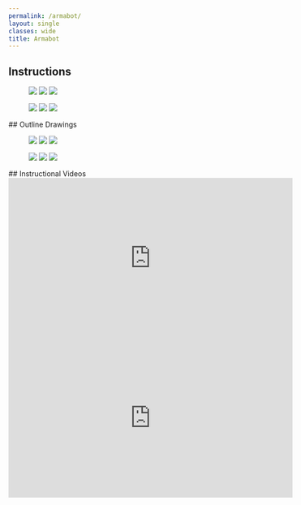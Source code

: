 ```yaml
---
permalink: /armabot/
layout: single
classes: wide
title: Armabot
---
```

## Instructions
<figure class="third">
  <a href="{{ site.url }}/assets/pdf/A0067_I.pdf"><img src="{{ site.url }}/assets/pdf/A0067_I.jpg"></a>
  <a href="{{ site.url }}/assets/pdf/A0046_I.pdf"><img src="{{ site.url }}/assets/pdf/A0046_I.jpg"></a>
  <a href="{{ site.url }}/assets/pdf/A0064_I.pdf"><img src="{{ site.url }}/assets/pdf/A0064_I.jpg"></a>
</figure>
<figure class="third">
  <a href="{{ site.url }}/assets/pdf/A0061_I.pdf"><img src="{{ site.url }}/assets/pdf/A0061_I.jpg"></a>
  <a href="{{ site.url }}/assets/pdf/A0051_I.pdf"><img src="{{ site.url }}/assets/pdf/A0051_I.jpg"></a>
  <a href="{{ site.url }}/assets/pdf/A0047_I.pdf"><img src="{{ site.url }}/assets/pdf/A0047_I.jpg"></a>
</figure>
## Outline Drawings
<figure class="third">
  <a href="{{ site.url }}/assets/pdf/A0046_O.pdf"><img src="{{ site.url }}/assets/pdf/A0046_O.jpg"></a>
  <a href="{{ site.url }}/assets/pdf/A0047_O.pdf"><img src="{{ site.url }}/assets/pdf/A0047_O.jpg"></a>
  <a href="{{ site.url }}/assets/pdf/A0051_O.pdf"><img src="{{ site.url }}/assets/pdf/A0051_O.jpg"></a>
</figure>
<figure class="third">
  <a href="{{ site.url }}/assets/pdf/A0064_O.pdf"><img src="{{ site.url }}/assets/pdf/A0064_O.jpg"></a>
  <a href="{{ site.url }}/assets/pdf/A0066_O.pdf"><img src="{{ site.url }}/assets/pdf/A0066_O.jpg"></a>
  <a href="{{ site.url }}/assets/pdf/A0067_O.pdf"><img src="{{ site.url }}/assets/pdf/A0067_O.jpg"></a>
</figure>
## Instructional Videos
<iframe width="560" height="315" src="https://www.youtube.com/embed/k6V2sEIt6ck" frameborder="0" allow="accelerometer; autoplay; encrypted-media; gyroscope; picture-in-picture" allowfullscreen></iframe>
<br>
<iframe width="560" height="315" src="https://www.youtube.com/embed/GBvGVbVk2B8" frameborder="0" allow="accelerometer; autoplay; encrypted-media; gyroscope; picture-in-picture" allowfullscreen></iframe>
